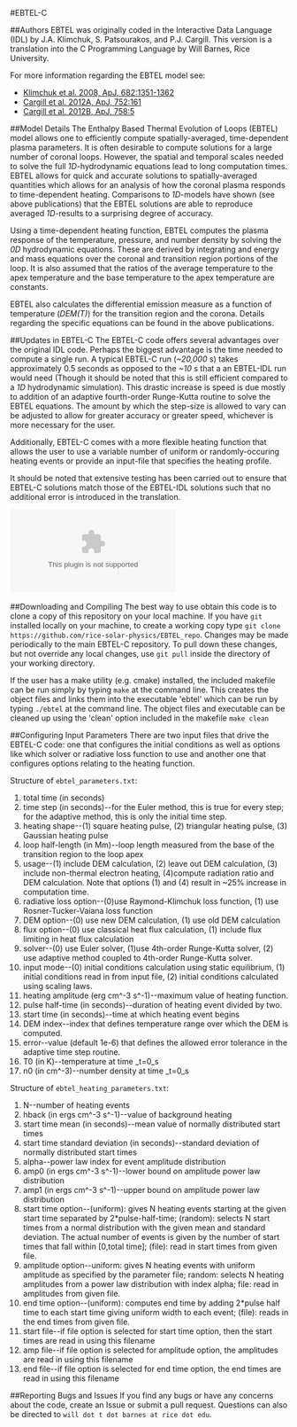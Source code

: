 #EBTEL-C

##Authors
EBTEL was originally coded in the Interactive Data Language (IDL) by J.A. Klimchuk, S. Patsourakos, and P.J. Cargill. This version is a translation into the C Programming Language by Will Barnes, Rice University.

For more information regarding the EBTEL model see:

+ <a href="http://adsabs.harvard.edu/abs/2008ApJ...682.1351K">Klimchuk et al. 2008, ApJ, 682:1351-1362</a>
+ <a href="http://adsabs.harvard.edu/abs/2012ApJ...752..161C">Cargill et al. 2012A, ApJ, 752:161</a>
+ <a href="http://adsabs.harvard.edu/abs/2012ApJ...758....5C">Cargill et al. 2012B, ApJ, 758:5</a>

##Model Details
The Enthalpy Based Thermal Evolution of Loops (EBTEL) model allows one to efficiently compute spatially-averaged, time-dependent plasma parameters. It is often desirable to compute solutions for a large number of coronal loops. However, the spatial and temporal scales needed to solve the full _1D_-hydrodynamic equations lead to long computation times. EBTEL allows for quick and accurate solutions to spatially-averaged quantities which allows for an analysis of how the coronal plasma responds to time-dependent heating. Comparisons to _1D_-models have shown (see above publications) that the EBTEL solutions are able to reproduce averaged _1D_-results to a surprising degree of accuracy.

Using a time-dependent heating function, EBTEL computes the plasma response of the temperature, pressure, and number density by solving the _0D_ hydrodynamic equations. These are derived by integrating and energy and mass equations over the coronal and transition region portions of the loop. It is also assumed that the ratios of the average temperature to the apex temperature and the base temperature to the apex temperature are constants.

EBTEL also calculates the differential emission measure as a function of temperature (_DEM(T)_) for the transition region and the corona. Details regarding the specific equations can be found in the above publications.

##Updates in EBTEL-C
The EBTEL-C code offers several advantages over the original IDL code. Perhaps the biggest advantage is the time needed to compute a single run. A typical EBTEL-C run (_~20,000_ s) takes approximately 0.5 seconds as opposed to the _~10_ s that a an EBTEL-IDL run would need (Though it should be noted that this is still efficient compared to a _1D_ hydrodynamic simulation). This drastic increase is speed is due mostly to addition of an adaptive fourth-order Runge-Kutta routine to solve the EBTEL equations. The amount by which the step-size is allowed to vary can be adjusted to allow for greater accuracy or greater speed, whichever is more necessary for the user. 

Additionally, EBTEL-C comes with a more flexible heating function that allows the user to use a variable number of uniform or randomly-occuring heating events or provide an input-file that specifies the heating profile. 

It should be noted that extensive testing has been carried out to ensure that EBTEL-C solutions match those of the EBTEL-IDL solutions such that no additional error is introduced in the translation.

![Example EBTEL-C run showing resulting temperature and density profiles from an impulsive heating event](ebtel_c_example.eps)

##Downloading and Compiling
The best way to use obtain this code is to clone a copy of this repository on your local machine. If you have `git` installed locally on your machine, to create a working copy type `git clone https://github.com/rice-solar-physics/EBTEL_repo`. Changes may be made periodically to the main EBTEL-C repository. To pull down these changes, but not override any local changes, use `git pull` inside the directory of your working directory.

If the user has a make utility (e.g. cmake) installed, the included makefile can be run simply by typing
`make`
at the command line. This creates the object files and links them into the executable 'ebtel' which can be run by typing
`./ebtel`
at the command line. The object files and executable can be cleaned up using the 'clean' option included in the makefile
`make clean`

##Configuring Input Parameters
There are two input files that drive the EBTEL-C code: one that configures the initial conditions as well as options like which solver or radiative loss function to use and another one that configures options relating to the heating function.

Structure of `ebtel_parameters.txt`:

1. total time (in seconds)
2. time step (in seconds)--for the Euler method, this is true for every step; for the adaptive method, this is only the initial time step.
3. heating shape--(1) square heating pulse, (2) triangular heating pulse, (3) Gaussian heating pulse
4. loop half-length (in Mm)--loop length measured from the base of the transition region to the loop apex
5. usage--(1) include DEM calculation, (2) leave out DEM calculation, (3) include non-thermal electron heating, (4)compute radiation ratio and DEM calculation. Note that options (1) and (4) result in ~25% increase in computation time.
6. radiative loss option--(0)use Raymond-Klimchuk loss function, (1) use Rosner-Tucker-Vaiana loss function
7. DEM option--(0) use new DEM calculation, (1) use old DEM calculation
8. flux option--(0) use classical heat flux calculation, (1) include flux limiting in heat flux calculation
9. solver--(0) use Euler solver, (1)use 4th-order Runge-Kutta solver, (2) use adaptive method coupled to 4th-order Runge-Kutta solver.
10. input mode--(0) initial conditions calculation using static equilibrium, (1) initial conditions read in from input file, (2) initial conditions calculated using scaling laws.
11. heating amplitude (erg cm^-3 s^-1)--maximum value of heating function.
12. pulse half-time (in seconds)--duration of heating event divided by two.
13. start time (in seconds)--time at which heating event begins
14. DEM index--index that defines temperature range over which the DEM is computed.
15. error--value (default 1e-6) that defines the allowed error tolerance in the adaptive time step routine.
16. T0 (in K)--temperature at time _t=0_s
17. n0 (in cm^-3)--number density at time _t=0_s

Structure of `ebtel_heating_parameters.txt`:

1. N--number of heating events
2. hback (in ergs cm^-3 s^-1)--value of background heating 
3. start time mean (in seconds)--mean value of normally distributed start times
4. start time standard deviation (in seconds)--standard deviation of normally distributed start times
5. alpha--power law index for event amplitude distribution
6. amp0 (in ergs cm^-3 s^-1)--lower bound on amplitude power law distribution
7. amp1 (in ergs cm^-3 s^-1)--upper bound on amplitude power law distribution
8. start time option--(uniform): gives N heating events starting at the given start time separated by 2*pulse-half-time; (random): selects N start times from a normal distribution with the given mean and standard deviation. The actual number of events is given by the number of start times that fall within [0,total time]; (file): read in start times from given file.
9. amplitude option--uniform: gives N heating events with uniform amplitude as specified by the parameter file; random: selects N heating amplitudes from a power law distribution with index alpha; file: read in amplitudes from given file.
10. end time option--(uniform): computes end time by adding 2*pulse half time to each start time giving uniform width to each event; (file): reads in the end times from given file.
11. start file--if file option is selected for start time option, then the start times are read in using this filename
12. amp file--if file option is selected for amplitude option, the amplitudes are read in using this filename
13. end file--if file option is selected for end time option, the end times are read in using this filename

##Reporting Bugs and Issues
If you find any bugs or have any concerns about the code, create an Issue or submit a pull request. Questions can also be directed to `will dot t dot barnes at rice dot edu`.
